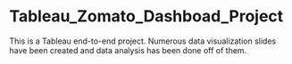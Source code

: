 # Tableau_Zomato_Dashboad_Project

This is a Tableau end-to-end project.
Numerous data visualization slides have been created and data analysis has been done off of them.
